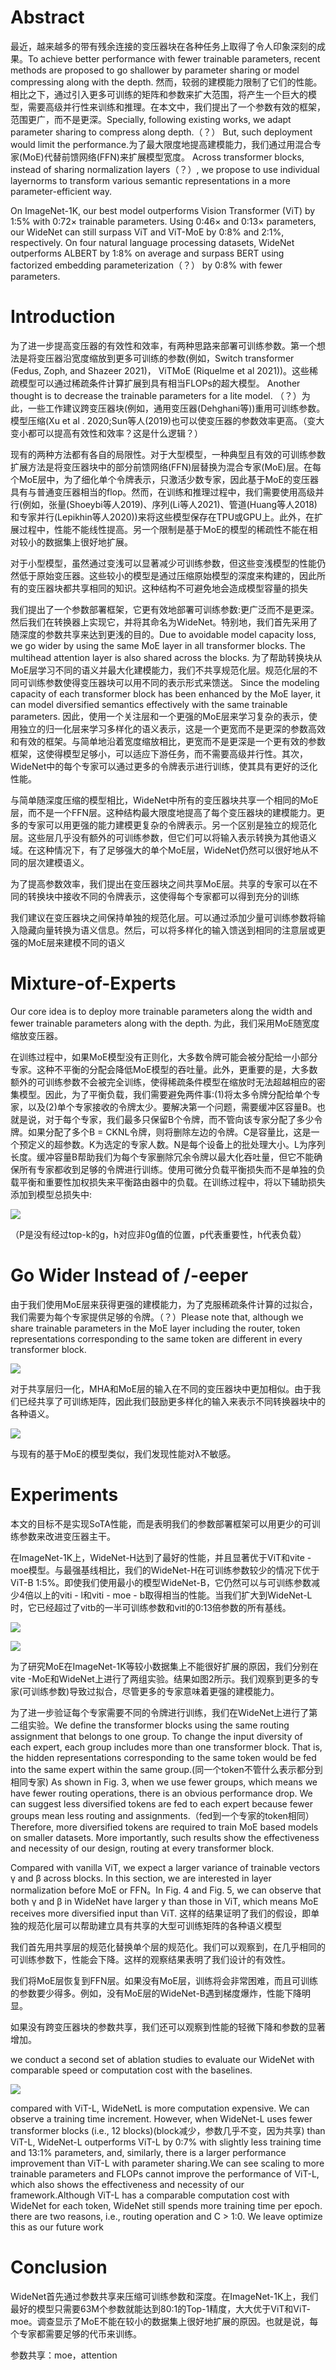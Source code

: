 # Abstract

最近，越来越多的带有残余连接的变压器块在各种任务上取得了令人印象深刻的成果。To
achieve better performance with fewer trainable parameters,
recent methods are proposed to go shallower by parameter
sharing or model compressing along with the depth. 然而，较弱的建模能力限制了它们的性能。相比之下，通过引入更多可训练的矩阵和参数来扩大范围，将产生一个巨大的模型，需要高级并行性来训练和推理。在本文中，我们提出了一个参数有效的框架，范围更广，而不是更深。Specially, following existing works, we adapt parameter sharing to compress along
depth.（？） But, such deployment would limit the performance.为了最大限度地提高建模能力，我们通过用混合专家(MoE)代替前馈网络(FFN)来扩展模型宽度。 Across transformer blocks, instead of sharing normalization layers（？）, we propose to use individual layernorms to transform various semantic representations in a
more parameter-efficient way.

 On ImageNet-1K, our best model
outperforms Vision Transformer (ViT) by 1:5% with 0:72×
trainable parameters. Using 0:46× and 0:13× parameters,
our WideNet can still surpass ViT and ViT-MoE by 0:8%
and 2:1%, respectively. On four natural language processing
datasets, WideNet outperforms ALBERT by 1:8% on average
and surpass BERT using factorized embedding parameterization（？） by 0:8% with fewer parameters.

# Introduction

为了进一步提高变压器的有效性和效率，有两种思路来部署可训练参数。第一个想法是将变压器沿宽度缩放到更多可训练的参数(例如，Switch transformer (Fedus, Zoph, and Shazeer 2021)， ViTMoE (Riquelme et al 2021))。这些稀疏模型可以通过稀疏条件计算扩展到具有相当FLOPs的超大模型。 Another thought is to decrease the trainable parameters for a lite model. （？）为此，一些工作建议跨变压器块(例如，通用变压器(Dehghani等))重用可训练参数。模型压缩(Xu et al . 2020;Sun等人(2019)也可以使变压器的参数效率更高。（变大变小都可以提高有效性和效率？这是什么逻辑？）

现有的两种方法都有各自的局限性。对于大型模型，一种典型且有效的可训练参数扩展方法是将变压器块中的部分前馈网络(FFN)层替换为混合专家(MoE)层。在每个MoE层中，为了细化单个令牌表示，只激活少数专家，因此基于MoE的变压器具有与普通变压器相当的flop。然而，在训练和推理过程中，我们需要使用高级并行(例如，张量(Shoeybi等人2019)、序列(Li等人2021)、管道(Huang等人2018)和专家并行(Lepikhin等人2020))来将这些模型保存在TPU或GPU上。此外，在扩展过程中，性能不能线性提高。另一个限制是基于MoE的模型的稀疏性不能在相对较小的数据集上很好地扩展。

对于小型模型，虽然通过变浅可以显著减少可训练参数，但这些变浅模型的性能仍然低于原始变压器。这些较小的模型是通过压缩原始模型的深度来构建的，因此所有的变压器块都共享相同的知识。这种结构不可避免地会造成模型容量的损失

我们提出了一个参数部署框架，它更有效地部署可训练参数:更广泛而不是更深。然后我们在转换器上实现它，并将其命名为WideNet。特别地，我们首先采用了随深度的参数共享来达到更浅的目的。Due to avoidable model capacity loss, we go wider by using
the same MoE layer in all transformer blocks. The multihead attention layer is also shared across the blocks. 为了帮助转换块从MoE层学习不同的语义并最大化建模能力，我们不共享规范化层。规范化层的不同可训练参数使得变压器块可以用不同的表示形式来馈送。 Since the modeling capacity of each transformer block has been enhanced
by the MoE layer, it can model diversified semantics effectively with the same trainable parameters. 因此，使用一个关注层和一个更强的MoE层来学习复杂的表示，使用独立的归一化层来学习多样化的语义表示，这是一个更宽而不是更深的参数高效和有效的框架。与简单地沿着宽度缩放相比，更宽而不是更深是一个更有效的参数框架，这使得模型足够小，可以适应下游任务，而不需要高级并行性。其次，WideNet中的每个专家可以通过更多的令牌表示进行训练，使其具有更好的泛化性能。

与简单随深度压缩的模型相比，WideNet中所有的变压器块共享一个相同的MoE层，而不是一个FFN层。这种结构最大限度地提高了每个变压器块的建模能力。更多的专家可以用更强的能力建模更复杂的令牌表示。另一个区别是独立的规范化层。这些层几乎没有额外的可训练参数，但它们可以将输入表示转换为其他语义域。在这种情况下，有了足够强大的单个MoE层，WideNet仍然可以很好地从不同的层次建模语义。

为了提高参数效率，我们提出在变压器块之间共享MoE层。共享的专家可以在不同的转换块中接收不同的令牌表示，这使得每个专家都可以得到充分的训练

我们建议在变压器块之间保持单独的规范化层。可以通过添加少量可训练参数将输入隐藏向量转换为语义信息。然后，可以将多样化的输入馈送到相同的注意层或更强的MoE层来建模不同的语义

# Mixture-of-Experts

Our core idea is to deploy more trainable parameters along
the width and fewer trainable parameters along with the depth. 为此，我们采用MoE随宽度缩放变压器。

在训练过程中，如果MoE模型没有正则化，大多数令牌可能会被分配给一小部分专家。这种不平衡的分配会降低MoE模型的吞吐量。此外，更重要的是，大多数额外的可训练参数不会被完全训练，使得稀疏条件模型在缩放时无法超越相应的密集模型。因此，为了平衡负载，我们需要避免两件事:(1)将太多令牌分配给单个专家，以及(2)单个专家接收的令牌太少。要解决第一个问题，需要缓冲区容量B。也就是说，对于每个专家，我们最多只保留B个令牌，而不管向该专家分配了多少令牌。如果分配了多个B = CKNL令牌，则将删除左边的令牌。C是容量比，这是一个预定义的超参数。K为选定的专家人数。N是每个设备上的批处理大小。L为序列长度。缓冲容量B帮助我们为每个专家删除冗余令牌以最大化吞吐量，但它不能确保所有专家都收到足够的令牌进行训练。使用可微分负载平衡损失而不是单独的负载平衡和重要性加权损失来平衡路由器中的负载。在训练过程中，将以下辅助损失添加到模型总损失中:

![](loos.png)

（P是没有经过top-k的g，h对应非0g值的位置，p代表重要性，h代表负载）

# Go Wider Instead of /-eeper

由于我们使用MoE层来获得更强的建模能力，为了克服稀疏条件计算的过拟合，我们需要为每个专家提供足够的令牌。（？）Please note that,
although we share trainable parameters in the MoE layer including the router, token representations corresponding to
the same token are different in every transformer block.

![](laynormal.png)

对于共享层归一化，MHA和MoE层的输入在不同的变压器块中更加相似。由于我们已经共享了可训练矩阵，因此我们鼓励更多样化的输入来表示不同转换器块中的各种语义。

![](loss.png)

与现有的基于MoE的模型类似，我们发现性能对λ不敏感。

# Experiments

本文的目标不是实现SoTA性能，而是表明我们的参数部署框架可以用更少的可训练参数来改进变压器主干。

在ImageNet-1K上，WideNet-H达到了最好的性能，并且显著优于ViT和vite - moe模型。与最强基线相比，我们的WideNet-H在可训练参数较少的情况下优于ViT-B 1:5%。即使我们使用最小的模型WideNet-B，它仍然可以与可训练参数减少4倍以上的viti - l和viti - moe - b取得相当的性能。当我们扩大到WideNet-L时，它已经超过了vitb的一半可训练参数和vitl的0:13倍参数的所有基线。

![](t1.png)

![](finetuning.png)

为了研究MoE在ImageNet-1K等较小数据集上不能很好扩展的原因，我们分别在vite -MoE和WideNet上进行了两组实验。结果如图2所示。我们观察到更多的专家(可训练参数)导致过拟合，尽管更多的专家意味着更强的建模能力。

为了进一步验证每个专家需要不同的令牌进行训练，我们在WideNet上进行了第二组实验。We define the transformer blocks using the same routing assignment that belongs to one group. To change the input diversity of each expert, each group includes more than one
transformer block. That is, the hidden representations corresponding to the same token would be fed into the same
expert within the same group.(同一个token不管什么表示都分到相同专家) As shown in Fig. 3, when we use fewer groups, which
means we have fewer routing operations, there is an obvious performance drop. We can suggest less diversified tokens are
fed to each expert because fewer groups mean less routing
and assignments.（fed到一个专家的token相同） Therefore, more diversified tokens are required to train MoE based models on smaller datasets. More
importantly, such results show the effectiveness and necessity of our design, routing at every transformer block.

Compared with vanilla ViT, we
expect a larger variance of trainable vectors γ and β across
blocks. In this section, we are interested in layer normalization before MoE or FFN。In Fig. 4 and Fig. 5, we can observe that both γ and β
in WideNet have larger y than those in ViT, which means
MoE receives more diversified input than ViT. 这样的结果证明了我们的假设，即单独的规范化层可以帮助建立具有共享的大型可训练矩阵的各种语义模型

我们首先用共享层的规范化替换单个层的规范化。我们可以观察到，在几乎相同的可训练参数下，性能会下降。这样的观察结果表明了我们设计的有效性。

我们将MoE层恢复到FFN层。如果没有MoE层，训练将会非常困难，而且可训练的参数要少得多。例如，没有MoE层的WideNet-B遇到梯度爆炸，性能下降明显。

如果没有跨变压器块的参数共享，我们还可以观察到性能的轻微下降和参数的显著增加。

we conduct a second set of ablation studies to evaluate our WideNet
with comparable speed or computation cost with the baselines.

![](t4.png)

compared with ViT-L, WideNetL is more computation expensive. We can observe a training time increment. However, when WideNet-L uses fewer
transformer blocks (i.e., 12 blocks)(block减少，参数几乎不变，因为共享) than ViT-L, WideNet-L
outperforms ViT-L by 0:7% with slightly less training time
and 13:1% parameters, and, similarly, there is a larger performance improvement than ViT-L with parameter sharing.We can see
scaling to more trainable parameters and FLOPs cannot improve the performance of ViT-L, which also shows the effectiveness and necessity of our framework.Although ViT-L
has a comparable computation cost with WideNet for each
token, WideNet still spends more training time per epoch. there are two reasons, i.e.,
routing operation and C > 1:0. We leave optimize this as
our future work

# Conclusion

WideNet首先通过参数共享来压缩可训练参数和深度。在ImageNet-1K上，我们最好的模型只需要63M个参数就能达到80:1的Top-1精度，大大优于ViT和ViT- moe。调查显示了MoE不能在较小的数据集上很好地扩展的原因。也就是说，每个专家都需要足够的代币来训练。

参数共享：moe，attention